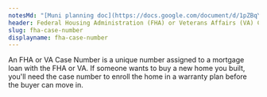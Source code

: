 ```yaml
---
notesMd: "[Muni planning doc](https://docs.google.com/document/d/1pZBqY3yS9y8Y3MMSHqwvTFtdlYvuxhWKK70fUqsXRSY/edit)"
header: Federal Housing Administration (FHA) or Veterans Affairs (VA) Case Number
slug: fha-case-number
displayname: fha-case-number
---
```


An FHA or VA Case Number is a unique number assigned to a mortgage loan with the FHA or VA. If someone wants to buy a new home you built, you'll need the case number to enroll the home in a warranty plan before the buyer can move in.
